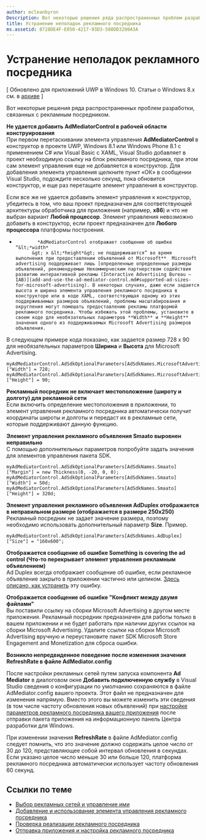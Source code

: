 ```yaml
---
author: mcleanbyron
Description: Вот некоторые решения ряда распространенных проблем разработки, связанных с рекламным посредником.
title: Устранение неполадок рекламного посредника
ms.assetid: 8728DE4F-E050-4217-93D3-588DD3280A3A
---
```


# Устранение неполадок рекламного посредника


\[ Обновлено для приложений UWP в Windows 10. Статьи о Windows 8.x см. в [архиве](http://go.microsoft.com/fwlink/p/?linkid=619132) \]

Вот некоторые решения ряда распространенных проблем разработки, связанных с рекламным посредником.

**Не удается добавить AdMediatorControl в рабочей области конструирования**  
При первом перетаскивании элемента управления **AdMediatorControl** в конструктор в проекте UWP, Windows 8.1 или Windows Phone 8.1 с применением C# или Visual Basic с XAML, Visual Studio добавляет в проект необходимую ссылку на блок рекламного посредника, при этом сам элемент управления еще не добавляется в конструктор. Для добавления элемента управления щелкните пункт «ОК» в сообщении Visual Studio, подождите несколько секунд, пока обновится конструктор, и еще раз перетащите элемент управления в конструктор.

Если все же не удается добавить элемент управления к конструктор, убедитесь в том, что ваш проект предназначен для соответствующей архитектуры обработчика для приложения (например, **x86**) и что не выбран вариант **Любой процессор**. Элемент управления невозможно добавить в конструктор, если проект предназначен для **Любого процессора** платформы построения.

*
              *AdMediatorControl отображает сообщение об ошибке “&lt;*width*
            &gt; x &lt;*height*&gt; не поддерживается” во время выполнения при предоставлении объявлений от Microsoft**  Microsoft advertising поддерживает лишь [определенные определенные размеры объявлений, рекомендуемые Некоммерческим партнерством содействия развитию интерактивной рекламы (Interactive Advertising Bureau — IAB)](add-and-use-the-ad-mediator-control.md#supported-ad-sizes-for-microsoft-advertising). В некоторых случаях, даже если задается высота и ширина элемента управления рекламного посредника в конструкторе или в коде XAML, соответствующая одному из этих поддерживаемых размеров объявлений, проблемы масштабирования и округления могут помешать предоставлению рекламы платформой рекламного посредника. Чтобы избежать этой проблемы, установите в своем коде для необязательных параметров **Width** и **Height** значения одного из поддерживаемых Microsoft Advertising размеров объявления.

В следующем примере кода показано, как задается размер 728 x 90 для необязательных параметров **Ширина** и **Высота** для Microsoft Advertising.

```CSharp
myAdMediatorControl.AdSdkOptionalParameters[AdSdkNames.MicrosoftAdvertising]["Width"] = 728;
myAdMediatorControl.AdSdkOptionalParameters[AdSdkNames.MicrosoftAdvertising]["Height"] = 90;
```

**Рекламный посредник не включает местоположение (широту и долготу) для рекламной сети**  
Если включить определение местоположения в приложении, то элемент управления рекламного посредника автоматически получит координаты широты и долготы и передаст их в рекламные сети, которые поддерживают данную функцию.

**Элемент управления рекламного объявления Smaato выровнен неправильно**  
С помощью дополнительных параметров попробуйте задать значения для элементов управления пакета SDK.

```CSharp
myAdMediatorControl.AdSdkOptionalParameters[AdSdkNames.Smaato]["Margin"] = new Thickness(0, -20, 0, 0);
myAdMediatorControl.AdSdkOptionalParameters[AdSdkNames.Smaato]["Width"] = 50d;
myAdMediatorControl.AdSdkOptionalParameters[AdSdkNames.Smaato]["Height"] = 320d;
```

**Элемент управления рекламного объявления AdDuplex отображается в неправильном размере (отображается в размере 250x250)**  
Рекламный посредник не задает значение размера, поэтому необходимо использовать дополнительный параметр **Size**. Пример.

```CSharp
myAdMediatorControl.AdSdkOptionalParameters[AdSdkNames.AdDuplex]["Size"] = "160x600";
```

**Отображается сообщение об ошибке Something is covering the ad control (Что-то перекрывает элемент управления рекламным объявлением)**  
Ad Duplex всегда отображает сообщение об ошибке, если рекламное объявление закрыто в приложении частично или целиком. [Здесь описано, как устранить](http://blog.adduplex.com/2014/01/solving-something-is-covering-ad.mdl) эту ошибку.

**Отображается сообщение об ошибке "Конфликт между двумя файлами"**  
Вы поставили ссылку на сборки Microsoft Advertising в другом месте приложения. Рекламный посредник предназначен для работы только в вашем приложении и не будет работать при наличии других ссылок на сборки Microsoft Advertising. Удалите ссылки на сборки Microsoft Advertising вручную и переустановите пакет SDK Microsoft Store Engagement and Monetization для сброса ошибки.

**Возникло непредвиденное поведение после изменения значения RefreshRate в файле AdMediator.config**

После настройки рекламных сетей путем запуска компонента **Ad Mediator** в диалоговом окне **Добавить подключенную службу** в Visual Studio сведения о конфигурации по умолчанию сохраняются в файле AdMediator.config вашего проекта. Этот файл не предназначен для изменения напрямую. Вместо этого вы можете изменить эти сведения (в том числе частоту обновления новых объявлений) при [настройке параметров рекламного посредника вашего приложения](submit-your-app-and-configure-ad-mediation.md) после отправки пакета приложения на информационную панель Центра разработки для Windows.

При изменении значения **RefreshRate** в файле AdMediator.config следует помнить, что это значение должно содержать целое число от 30 до 120, представляющее собой интервал обновления в секундах. Если указано целое число меньше 30 или больше 120, платформа рекламного посредника автоматически использует частоту обновления 60 секунд.

## Ссылки по теме

* [Выбор рекламных сетей и управление ими](select-and-manage-your-ad-networks.md)
* [Добавление и использование элемента управления рекламного посредника](add-and-use-the-ad-mediator-control.md)
* [Проверка реализации рекламного посредника](test-your-ad-mediation-implementation.md)
* [Отправка приложения и настройка рекламного посредника](submit-your-app-and-configure-ad-mediation.md)
 

 


<!--HONumber=May16_HO2-->


